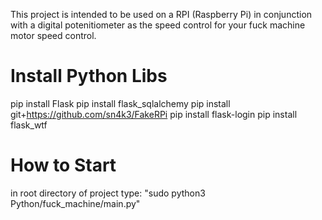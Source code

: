This project is intended to be used on a RPI (Raspberry Pi) in conjunction with a digital potenitiometer as the speed control for your fuck machine motor speed control.

# Install Python Libs
pip install Flask
pip install flask_sqlalchemy
pip install git+https://github.com/sn4k3/FakeRPi
pip install flask-login
pip install flask_wtf

# How to Start
in root directory of project type:
"sudo python3 Python/fuck_machine/main.py"
